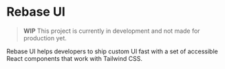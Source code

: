 # Rebase UI

> **WIP**
> This project is currently in development and not made for production yet.

Rebase UI helps developers to ship custom UI fast with a set of accessible React components that work with Tailwind CSS.
